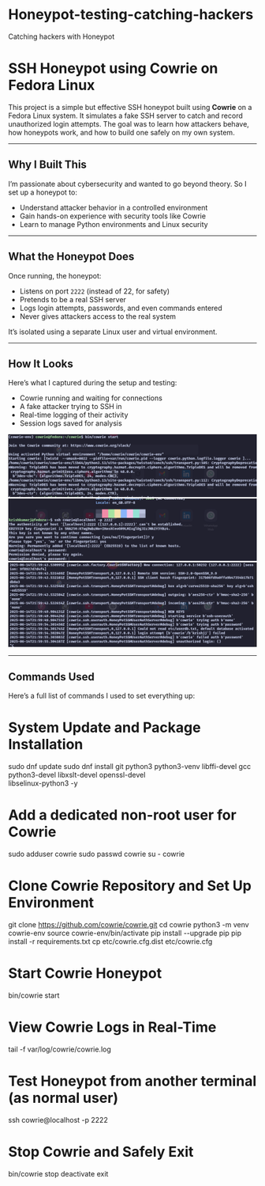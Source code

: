 # Honeypot-testing-catching-hackers
Catching hackers with Honeypot 


# SSH Honeypot using Cowrie on Fedora Linux

This project is a simple but effective SSH honeypot built using **Cowrie** on a Fedora Linux system. It simulates a fake SSH server to catch and record unauthorized login attempts. The goal was to learn how attackers behave, how honeypots work, and how to build one safely on my own system.

---

## Why I Built This

I’m passionate about cybersecurity and wanted to go beyond theory. So I set up a honeypot to:
- Understand attacker behavior in a controlled environment
- Gain hands-on experience with security tools like Cowrie
- Learn to manage Python environments and Linux security

---

## What the Honeypot Does

Once running, the honeypot:
- Listens on port `2222` (instead of 22, for safety)
- Pretends to be a real SSH server
- Logs login attempts, passwords, and even commands entered
- Never gives attackers access to the real system

It’s isolated using a separate Linux user and virtual environment.

---

## How It Looks

Here’s what I captured during the setup and testing:
- Cowrie running and waiting for connections
- A fake attacker trying to SSH in
- Real-time logging of their activity
- Session logs saved for analysis

![HOW IT STARTS](START.png)
![TRYING TO HACK](Invading.png)
![Honeypot Protects](Honeypot.png)

---

## Commands Used

Here’s a full list of commands I used to set everything up:
# System Update and Package Installation
sudo dnf update
sudo dnf install git python3 python3-venv libffi-devel gcc \
                 python3-devel libxslt-devel openssl-devel \
                 libselinux-python3 -y

# Add a dedicated non-root user for Cowrie
sudo adduser cowrie
sudo passwd cowrie
su - cowrie

# Clone Cowrie Repository and Set Up Environment
git clone https://github.com/cowrie/cowrie.git
cd cowrie
python3 -m venv cowrie-env
source cowrie-env/bin/activate
pip install --upgrade pip
pip install -r requirements.txt
cp etc/cowrie.cfg.dist etc/cowrie.cfg

# Start Cowrie Honeypot
bin/cowrie start

# View Cowrie Logs in Real-Time
tail -f var/log/cowrie/cowrie.log

# Test Honeypot from another terminal (as normal user)
ssh cowrie@localhost -p 2222

# Stop Cowrie and Safely Exit
bin/cowrie stop
deactivate
exit

